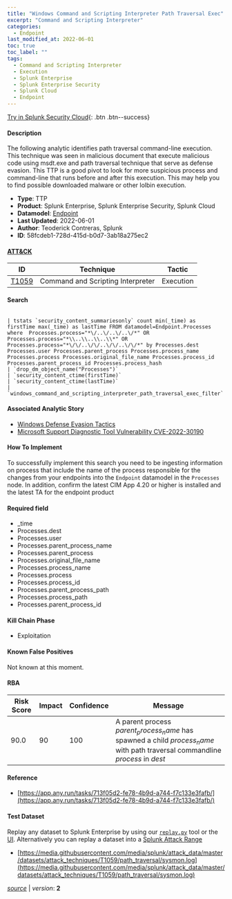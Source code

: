 ```yaml
---
title: "Windows Command and Scripting Interpreter Path Traversal Exec"
excerpt: "Command and Scripting Interpreter"
categories:
  - Endpoint
last_modified_at: 2022-06-01
toc: true
toc_label: ""
tags:
  - Command and Scripting Interpreter
  - Execution
  - Splunk Enterprise
  - Splunk Enterprise Security
  - Splunk Cloud
  - Endpoint
---
```




[Try in Splunk Security Cloud](https://www.splunk.com/en_us/cyber-security.html){: .btn .btn--success}

#### Description

The following analytic identifies path traversal command-line execution. This technique was seen in malicious document that execute malicious code using msdt.exe and path traversal technique that serve as defense evasion. This TTP is a good pivot to look for more suspicious process and command-line that runs before and after this execution. This may help you to find possible downloaded malware or other lolbin execution.

- **Type**: TTP
- **Product**: Splunk Enterprise, Splunk Enterprise Security, Splunk Cloud
- **Datamodel**: [Endpoint](https://docs.splunk.com/Documentation/CIM/latest/User/Endpoint)
- **Last Updated**: 2022-06-01
- **Author**: Teoderick Contreras, Splunk
- **ID**: 58fcdeb1-728d-415d-b0d7-3ab18a275ec2


#### [ATT&CK](https://attack.mitre.org/)

| ID          | Technique   | Tactic         |
| ----------- | ----------- |--------------- |
| [T1059](https://attack.mitre.org/techniques/T1059/) | Command and Scripting Interpreter | Execution |

#### Search

```

| tstats `security_content_summariesonly` count min(_time) as firstTime max(_time) as lastTime FROM datamodel=Endpoint.Processes where  Processes.process="*\/..\/..\/..\/*" OR Processes.process="*\\..\\..\\..\\*" OR Processes.process="*\/\/..\/\/..\/\/..\/\/*" by Processes.dest Processes.user Processes.parent_process Processes.process_name Processes.process Processes.original_file_name Processes.process_id Processes.parent_process_id Processes.process_hash 
| `drop_dm_object_name("Processes")` 
| `security_content_ctime(firstTime)` 
| `security_content_ctime(lastTime)` 
| `windows_command_and_scripting_interpreter_path_traversal_exec_filter`
```

#### Associated Analytic Story
* [Windows Defense Evasion Tactics](/stories/windows_defense_evasion_tactics)
* [Microsoft Support Diagnostic Tool Vulnerability CVE-2022-30190](/stories/microsoft_support_diagnostic_tool_vulnerability_cve-2022-30190)


#### How To Implement
To successfully implement this search you need to be ingesting information on process that include the name of the process responsible for the changes from your endpoints into the `Endpoint` datamodel in the `Processes` node. In addition, confirm the latest CIM App 4.20 or higher is installed and the latest TA for the endpoint product

#### Required field
* _time
* Processes.dest
* Processes.user
* Processes.parent_process_name
* Processes.parent_process
* Processes.original_file_name
* Processes.process_name
* Processes.process
* Processes.process_id
* Processes.parent_process_path
* Processes.process_path
* Processes.parent_process_id


#### Kill Chain Phase
* Exploitation


#### Known False Positives
Not known at this moment.


#### RBA

| Risk Score  | Impact      | Confidence   | Message      |
| ----------- | ----------- |--------------|--------------|
| 90.0 | 90 | 100 | A parent process $parent_process_name$ has spawned a child $process_name$ with path traversal commandline $process$ in $dest$ |




#### Reference

* [https://app.any.run/tasks/713f05d2-fe78-4b9d-a744-f7c133e3fafb/](https://app.any.run/tasks/713f05d2-fe78-4b9d-a744-f7c133e3fafb/)



#### Test Dataset
Replay any dataset to Splunk Enterprise by using our [`replay.py`](https://github.com/splunk/attack_data#using-replaypy) tool or the [UI](https://github.com/splunk/attack_data#using-ui).
Alternatively you can replay a dataset into a [Splunk Attack Range](https://github.com/splunk/attack_range#replay-dumps-into-attack-range-splunk-server)

* [https://media.githubusercontent.com/media/splunk/attack_data/master/datasets/attack_techniques/T1059/path_traversal/sysmon.log](https://media.githubusercontent.com/media/splunk/attack_data/master/datasets/attack_techniques/T1059/path_traversal/sysmon.log)



[*source*](https://github.com/splunk/security_content/tree/develop/detections/endpoint/windows_command_and_scripting_interpreter_path_traversal_exec.yml) \| *version*: **2**